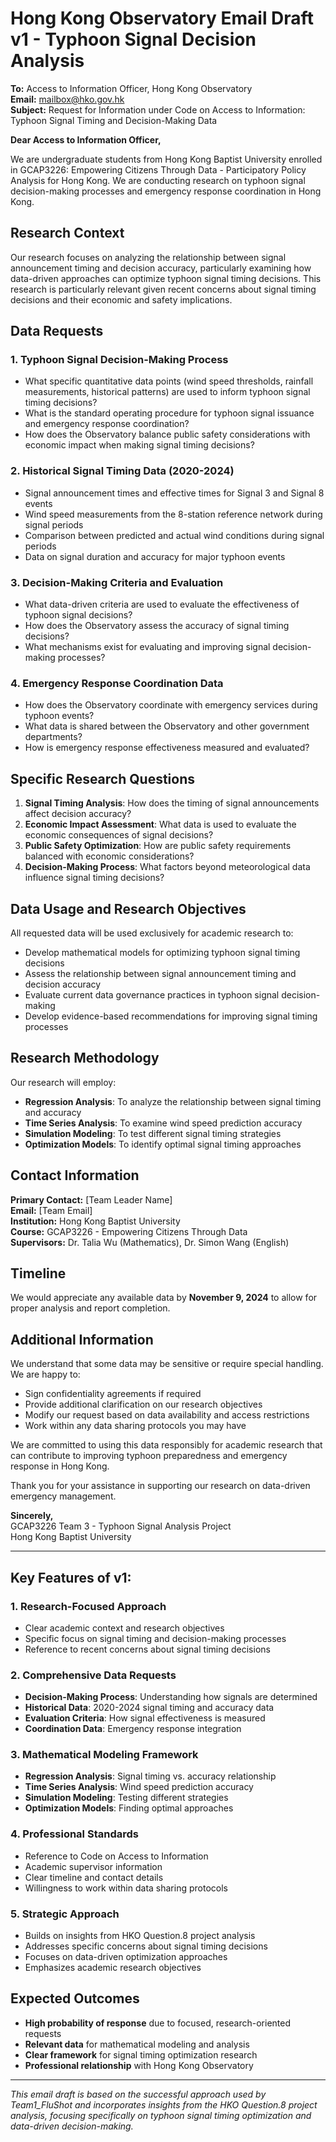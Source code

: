 # Hong Kong Observatory Email Draft v1 - Typhoon Signal Decision Analysis

**To:** Access to Information Officer, Hong Kong Observatory  
**Email:** mailbox@hko.gov.hk  
**Subject:** Request for Information under Code on Access to Information: Typhoon Signal Timing and Decision-Making Data  

**Dear Access to Information Officer,**

We are undergraduate students from Hong Kong Baptist University enrolled in GCAP3226: Empowering Citizens Through Data - Participatory Policy Analysis for Hong Kong. We are conducting research on typhoon signal decision-making processes and emergency response coordination in Hong Kong.

## Research Context

Our research focuses on analyzing the relationship between signal announcement timing and decision accuracy, particularly examining how data-driven approaches can optimize typhoon signal timing decisions. This research is particularly relevant given recent concerns about signal timing decisions and their economic and safety implications.

## Data Requests

### 1. **Typhoon Signal Decision-Making Process**
- What specific quantitative data points (wind speed thresholds, rainfall measurements, historical patterns) are used to inform typhoon signal timing decisions?
- What is the standard operating procedure for typhoon signal issuance and emergency response coordination?
- How does the Observatory balance public safety considerations with economic impact when making signal timing decisions?

### 2. **Historical Signal Timing Data (2020-2024)**
- Signal announcement times and effective times for Signal 3 and Signal 8 events
- Wind speed measurements from the 8-station reference network during signal periods
- Comparison between predicted and actual wind conditions during signal periods
- Data on signal duration and accuracy for major typhoon events

### 3. **Decision-Making Criteria and Evaluation**
- What data-driven criteria are used to evaluate the effectiveness of typhoon signal decisions?
- How does the Observatory assess the accuracy of signal timing decisions?
- What mechanisms exist for evaluating and improving signal decision-making processes?

### 4. **Emergency Response Coordination Data**
- How does the Observatory coordinate with emergency services during typhoon events?
- What data is shared between the Observatory and other government departments?
- How is emergency response effectiveness measured and evaluated?

## Specific Research Questions

1. **Signal Timing Analysis**: How does the timing of signal announcements affect decision accuracy?
2. **Economic Impact Assessment**: What data is used to evaluate the economic consequences of signal decisions?
3. **Public Safety Optimization**: How are public safety requirements balanced with economic considerations?
4. **Decision-Making Process**: What factors beyond meteorological data influence signal timing decisions?

## Data Usage and Research Objectives

All requested data will be used exclusively for academic research to:
- Develop mathematical models for optimizing typhoon signal timing decisions
- Assess the relationship between signal announcement timing and decision accuracy
- Evaluate current data governance practices in typhoon signal decision-making
- Develop evidence-based recommendations for improving signal timing processes

## Research Methodology

Our research will employ:
- **Regression Analysis**: To analyze the relationship between signal timing and accuracy
- **Time Series Analysis**: To examine wind speed prediction accuracy
- **Simulation Modeling**: To test different signal timing strategies
- **Optimization Models**: To identify optimal signal timing approaches

## Contact Information

**Primary Contact:** [Team Leader Name]  
**Email:** [Team Email]  
**Institution:** Hong Kong Baptist University  
**Course:** GCAP3226 - Empowering Citizens Through Data  
**Supervisors:** Dr. Talia Wu (Mathematics), Dr. Simon Wang (English)

## Timeline

We would appreciate any available data by **November 9, 2024** to allow for proper analysis and report completion.

## Additional Information

We understand that some data may be sensitive or require special handling. We are happy to:
- Sign confidentiality agreements if required
- Provide additional clarification on our research objectives
- Modify our request based on data availability and access restrictions
- Work within any data sharing protocols you may have

We are committed to using this data responsibly for academic research that can contribute to improving typhoon preparedness and emergency response in Hong Kong.

Thank you for your assistance in supporting our research on data-driven emergency management.

**Sincerely,**  
GCAP3226 Team 3 - Typhoon Signal Analysis Project  
Hong Kong Baptist University

---

## Key Features of v1:

### **1. Research-Focused Approach**
- Clear academic context and research objectives
- Specific focus on signal timing and decision-making processes
- Reference to recent concerns about signal timing decisions

### **2. Comprehensive Data Requests**
- **Decision-Making Process**: Understanding how signals are determined
- **Historical Data**: 2020-2024 signal timing and accuracy data
- **Evaluation Criteria**: How signal effectiveness is measured
- **Coordination Data**: Emergency response integration

### **3. Mathematical Modeling Framework**
- **Regression Analysis**: Signal timing vs. accuracy relationship
- **Time Series Analysis**: Wind speed prediction accuracy
- **Simulation Modeling**: Testing different strategies
- **Optimization Models**: Finding optimal approaches

### **4. Professional Standards**
- Reference to Code on Access to Information
- Academic supervisor information
- Clear timeline and contact details
- Willingness to work within data sharing protocols

### **5. Strategic Approach**
- Builds on insights from HKO Question.8 project analysis
- Addresses specific concerns about signal timing decisions
- Focuses on data-driven optimization approaches
- Emphasizes academic research objectives

## Expected Outcomes

- **High probability of response** due to focused, research-oriented requests
- **Relevant data** for mathematical modeling and analysis
- **Clear framework** for signal timing optimization research
- **Professional relationship** with Hong Kong Observatory

---

*This email draft is based on the successful approach used by Team1_FluShot and incorporates insights from the HKO Question.8 project analysis, focusing specifically on typhoon signal timing optimization and data-driven decision-making.*
